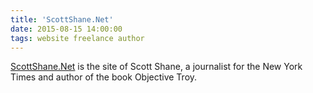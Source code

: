```yaml
---
title: 'ScottShane.Net'
date: 2015-08-15 14:00:00
tags: website freelance author
---
```

[ScottShane.Net][site-url] is the site of Scott Shane, a journalist for the New York Times and author of the book Objective Troy.

[site-url]: http://scottshane.net
